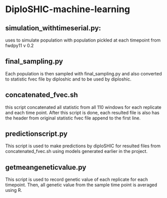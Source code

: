 # DiploSHIC-machine-learning

## simulation_withtimeserial.py:

uses to simulate population with population pickled at each timepoint from fwdpy11 v 0.2

## final_sampling.py

Each population is then sampled with final_sampling.py and also converted to statistic fvec file by diploshic and to be used by diploshic. 

## concatenated_fvec.sh

this script concatenated all statistic from all 110 windows for each replicate and each time point. After this script is done, each resulted file is also has the header from original statistic fvec file append to the first line.

## predictionscript.py

This script is used to make predictions by diploSHIC for resulted files from concatenated_fvec.sh using models generated earlier in the project.

## getmeangeneticvalue.py

This script is used to record genetic value of each replicate for each timepoint. Then, all genetic value from the sample time point is averaged using R.

